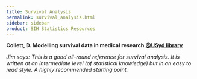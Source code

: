 ```yaml
---
title: Survival Analysis
permalink: survival_analysis.html
sidebar: sidebar
product: SIH Statistics Resources
---
```


**Collett, D. Modelling survival data in medical research** [**@USyd library**](https://sydney.primo.exlibrisgroup.com/discovery/fulldisplay?docid=cdi_askewsholts_vlebooks_9781498731690&context=PC&vid=61USYD_INST:sydney&lang=en&search_scope=MyInst_and_CI&adaptor=Primo%20Central&tab=Everything&query=any,contains,Modelling%20survival%20data%20in%20medical%20research)

*Jim says: This is a good all-round reference for survival analysis. It is written at an intermediate level (of statistical knowledge) but in an easy to read style. A highly recommended starting point.*
